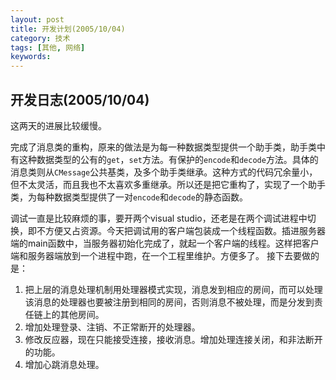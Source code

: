 ```yaml
---
layout: post
title: 开发计划(2005/10/04)
category: 技术
tags: [其他, 网络]
keywords:
---
```


## 开发日志(2005/10/04)

这两天的进展比较缓慢。 

完成了消息类的重构，原来的做法是为每一种数据类型提供一个助手类，助手类中有这种数据类型的公有的`get`，`set`方法。有保护的`encode`和`decode`方法。具体的消息类则从`CMessage`公共基类，及多个助手类继承。这种方式的代码冗余量小，但不太灵活，而且我也不太喜欢多重继承。所以还是把它重构了，实现了一个助手类，为每种数据类型提供了一对`encode`和`decode`的静态函数。 

调试一直是比较麻烦的事，要开两个visual studio，还老是在两个调试进程中切换，即不方便又占资源。今天把调试用的客户端包装成一个线程函数。插进服务器端的main函数中，当服务器初始化完成了，就起一个客户端的线程。这样把客户端和服务器端放到一个进程中跑，在一个工程里维护。方便多了。 接下去要做的是：


1. 把上层的消息处理机制用处理器模式实现，消息发到相应的房间，而可以处理该消息的处理器也要被注册到相同的房间，否则消息不被处理，而是分发到责任链上的其他房间。
2. 增加处理登录、注销、不正常断开的处理器。
3. 修改反应器，现在只能接受连接，接收消息。增加处理连接关闭，和非法断开的功能。
4. 增加心跳消息处理。

